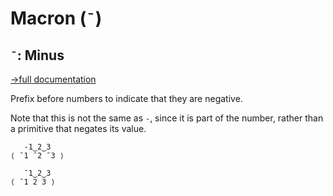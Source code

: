 # Macron (`¯`)

## `¯`: Minus
[→full documentation](https://mlochbaum.github.io/BQN/doc/token.html#numbers)

Prefix before numbers to indicate that they are negative.

Note that this is not the same as `-`, since it is part of the number, rather than a primitive that negates its value.


```bqn
   -1‿2‿3
⟨ ¯1 ¯2 ¯3 ⟩

   ¯1‿2‿3
⟨ ¯1 2 3 ⟩
```
